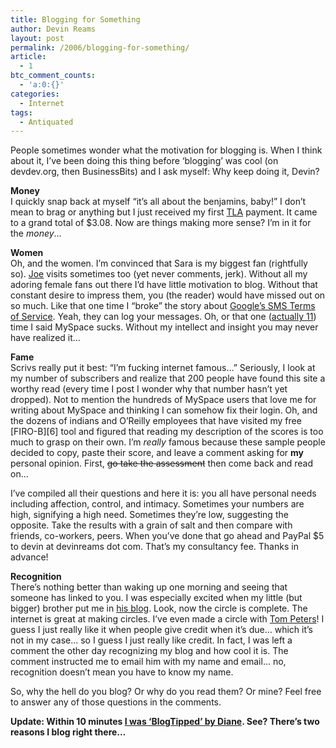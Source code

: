 ```yaml
---
title: Blogging for Something
author: Devin Reams
layout: post
permalink: /2006/blogging-for-something/
article:
  - 1
btc_comment_counts:
  - 'a:0:{}'
categories:
  - Internet
tags:
  - Antiquated
---
```

People sometimes wonder what the motivation for blogging is. When I think about it, I&#8217;ve been doing this thing before &#8216;blogging&#8217; was cool (on devdev.org, then BusinessBits) and I ask myself: Why keep doing it, Devin?

**Money**  
I quickly snap back at myself &#8220;it&#8217;s all about the benjamins, baby!&#8221; I don&#8217;t mean to brag or anything but I just received my first [TLA][1] payment. It came to a grand total of $3.08. Now are things making more sense? I&#8217;m in it for the *money*&#8230;

**Women**  
Oh, and the women. I&#8217;m convinced that Sara is my biggest fan (rightfully so). [Joe][2] visits sometimes too (yet never comments, jerk). Without all my adoring female fans out there I&#8217;d have little motivation to blog. Without that constant desire to impress them, you (the reader) would have missed out on so much. Like that one time I &#8220;broke&#8221; the story about [Google&#8217;s SMS Terms of Service][3]. Yeah, they can log your messages. Oh, or that one ([actually 11][4]) time I said MySpace sucks. Without my intellect and insight you may never have realized it&#8230;

**Fame**  
Scrivs really put it best: &#8220;I&#8217;m fucking internet famous&#8230;&#8221; Seriously, I look at my number of subscribers and realize that 200 people have found this site a worthy read (every time I post I wonder why that number hasn&#8217;t yet dropped). Not to mention the hundreds of MySpace users that love me for writing about MySpace and thinking I can somehow fix their login. Oh, and the dozens of indians and O&#8217;Reilly employees that have visited my free [FIRO-B][6] tool and figured that reading my description of the scores is too much to grasp on their own. I&#8217;m *really* famous because these sample people decided to copy, paste their score, and leave a comment asking for **my** personal opinion. First, ~~go take the assessment~~ then come back and read on&#8230;

I&#8217;ve compiled all their questions and here it is: you all have personal needs including affection, control, and intimacy. Sometimes your numbers are high, signifying a high need. Sometimes they&#8217;re low, suggesting the opposite. Take the results with a grain of salt and then compare with friends, co-workers, peers. When you&#8217;ve done that go ahead and PayPal $5 to devin at devinreams dot com. That&#8217;s my consultancy fee. Thanks in advance!

**Recognition**  
There&#8217;s nothing better than waking up one morning and seeing that someone has linked to you. I was especially excited when my little (but bigger) brother put me in [his blog][8]. Look, now the circle is complete. The internet is great at making circles. I&#8217;ve even made a circle with [Tom Peters][9]! I guess I just really like it when people give credit when it&#8217;s due&#8230; which it&#8217;s not in my case&#8230; so I guess I just really like credit. In fact, I was left a comment the other day recognizing my blog and how cool it is. The comment instructed me to email him with my name and email&#8230; no, recognition doesn&#8217;t mean you have to know my name.

So, why the hell do you blog? Or why do you read them? Or mine? Feel free to answer any of those questions in the comments.

**Update: Within 10 minutes [I was &#8216;BlogTipped&#8217; by Diane][10]. See? There&#8217;s two reasons I blog right there&#8230;**

 [1]: http://www.text-link-ads.com/
 [2]: http://okdork.com/joe/
 [3]: https://devin.rea.ms/2006/googles-free-sms/
 [4]: http://www.google.com/search?hs=cyF&#038;hl=en&#038;lr=&#038;client=firefox-a&#038;rls=org.mozilla%3Aen-US%3Aofficial&#038;q=site%3Adevinreams.com+myspace&#038;btnG=Search
 [5]: http://oreoceo.com/spoken-word/im-fucking-internet-famous/
 [8]: http://brandenreams.com/
 [9]: http://www.tompeters.com/entries.php?note=007330.php
 [10]: http://www.alistreview.com/2006/08/happy_blog_tipping_day.html